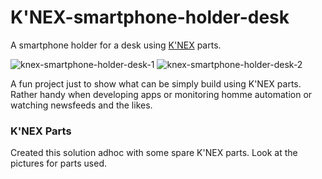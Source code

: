 # K'NEX-smartphone-holder-desk
A smartphone holder for a desk using [K'NEX](https://www.knex.com) parts.

![knex-smartphone-holder-desk-1](https://user-images.githubusercontent.com/47274144/61871932-5eedde80-aee2-11e9-8193-1ebf88962f26.png)
![knex-smartphone-holder-desk-2](https://user-images.githubusercontent.com/47274144/61871939-61503880-aee2-11e9-89dc-9e1a787bd9bd.png)

A fun project just to show what can be simply build using K'NEX parts.
Rather handy when developing apps or monitoring homme automation or watching newsfeeds and the likes.

### K'NEX Parts
Created this solution adhoc with some spare K'NEX parts.
Look at the pictures for parts used.
